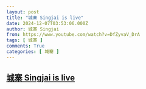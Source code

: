 ```yaml
---
layout: post
title: "城寨 Singjai is live"
date: 2024-12-07T03:53:06.000Z
author: 城寨 Singjai
from: https://www.youtube.com/watch?v=DfZyvaV_DrA
tags: [ 城寨 ]
comments: True
categories: [ 城寨 ]
---
```

<!--1733543586000-->
[城寨 Singjai is live](https://www.youtube.com/watch?v=DfZyvaV_DrA)
------

<div>

</div>
